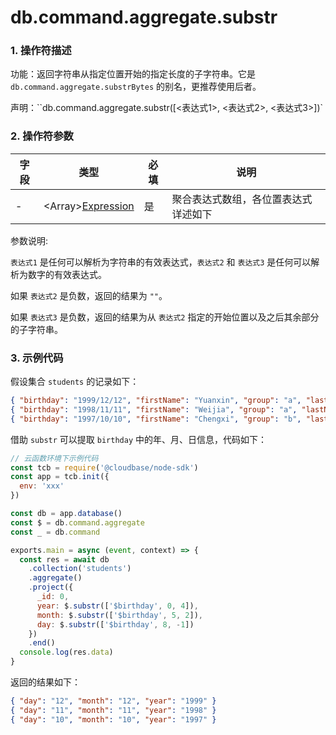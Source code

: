 # db.command.aggregate.substr

### 1. 操作符描述

功能：返回字符串从指定位置开始的指定长度的子字符串。它是 `db.command.aggregate.substrBytes` 的别名，更推荐使用后者。

声明：``db.command.aggregate.substr([<表达式1>, <表达式2>, <表达式3>])`

### 2. 操作符参数

| 字段 | 类型                                        | 必填 | 说明                                 |
| ---- | ------------------------------------------- | ---- | ------------------------------------ |
| -    | &lt;Array&gt;[Expression](../expression.md) | 是   | 聚合表达式数组，各位置表达式详述如下 |

参数说明:

`表达式1` 是任何可以解析为字符串的有效表达式，`表达式2` 和 `表达式3` 是任何可以解析为数字的有效表达式。

如果 `表达式2` 是负数，返回的结果为 `""`。

如果 `表达式3` 是负数，返回的结果为从 `表达式2` 指定的开始位置以及之后其余部分的子字符串。

### 3. 示例代码

假设集合 `students` 的记录如下：

```json
{ "birthday": "1999/12/12", "firstName": "Yuanxin", "group": "a", "lastName": "Dong", "score": 84 }
{ "birthday": "1998/11/11", "firstName": "Weijia", "group": "a", "lastName": "Wang", "score": 96 }
{ "birthday": "1997/10/10", "firstName": "Chengxi", "group": "b", "lastName": "Li", "score": 80 }
```

借助 `substr` 可以提取 `birthday` 中的年、月、日信息，代码如下：

```javascript
// 云函数环境下示例代码
const tcb = require('@cloudbase/node-sdk')
const app = tcb.init({
  env: 'xxx'
})

const db = app.database()
const $ = db.command.aggregate
const _ = db.command

exports.main = async (event, context) => {
  const res = await db
    .collection('students')
    .aggregate()
    .project({
      _id: 0,
      year: $.substr(['$birthday', 0, 4]),
      month: $.substr(['$birthday', 5, 2]),
      day: $.substr(['$birthday', 8, -1])
    })
    .end()
  console.log(res.data)
}
```

返回的结果如下：

```json
{ "day": "12", "month": "12", "year": "1999" }
{ "day": "11", "month": "11", "year": "1998" }
{ "day": "10", "month": "10", "year": "1997" }
```
